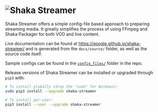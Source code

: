 # ![Shaka Streamer](https://raw.githubusercontent.com/google/shaka-streamer/master/docs/source/shaka-streamer-logo.png)


Shaka Streamer offers a simple config-file based approach to preparing streaming
media. It greatly simplifies the process of using FFmpeg and Shaka Packager for
both VOD and live content.

Live documentation can be found at https://google.github.io/shaka-streamer/
and is generated from the `docs/source/` folder, as well as the source code
itself.

Sample configs can be found in the [`config_files/`] folder in the repo.

[`config_files/`]: https://github.com/google/shaka-streamer/tree/master/config_files

Release versions of Shaka Streamer can be installed or upgraded through `pip3`
with:

```sh
# To install globally (drop the "sudo" for Windows):
sudo pip3 install --upgrade shaka-streamer

# To install per-user:
pip3 install --user --upgrade shaka-streamer
```

